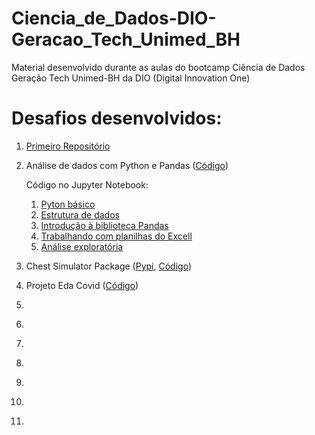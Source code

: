 # Ciencia_de_Dados-DIO-Geracao_Tech_Unimed_BH 
 Material desenvolvido durante as aulas do bootcamp Ciência de Dados Geração Tech Unimed-BH da DIO (Digital Innovation One)

# Desafios desenvolvidos:
1. [Primeiro Repositório](https://github.com/henrique-sk/dio-desafio-github-primeiro-repositorio)
2. Análise de dados com Python e Pandas ([Código](https://github.com/henrique-sk/Analise_de_dados_com_Python_e_Pandas_DIO))

    Código no Jupyter Notebook:
    1. [Pyton básico](https://github.com/henrique-sk/Analise_de_dados_com_Python_e_Pandas_DIO/blob/main/Notebooks/01_Python_basico.ipynb)
    2. [Estrutura de dados](https://github.com/henrique-sk/Analise_de_dados_com_Python_e_Pandas_DIO/blob/main/Notebooks/02_Estrutura_de_dados.ipynb)
    3. [Introdução à biblioteca Pandas](https://github.com/henrique-sk/Analise_de_dados_com_Python_e_Pandas_DIO/blob/main/Notebooks/03_Introdução%20à%20biblioteca%20Pandas.ipynb)
    4. [Trabalhando com planilhas do Excell](https://github.com/henrique-sk/Analise_de_dados_com_Python_e_Pandas_DIO/blob/main/Notebooks/04_Trabalhando_com_Planilhas_do_Excel.ipynb)
    5. [Análise exploratória](https://github.com/henrique-sk/Analise_de_dados_com_Python_e_Pandas_DIO/blob/main/Notebooks/05_Analise_Exploratoria.ipynb)
3. Chest Simulator Package ([Pypi](https://pypi.org/project/chest-simulator-package/0.0.1/#files), [Código](https://github.com/henrique-sk/chest_simulator_package))
4. Projeto Eda Covid ([Código](https://github.com/henrique-sk/projeto-eda-covid-19))
5. []()
6. []()
7. []()
8. []()
9. []()
10. []()
11. []()
